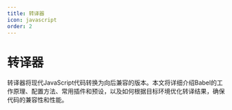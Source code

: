 ```yaml
---
title: 转译器
icon: javascript
order: 2
---
```


# 转译器

转译器将现代JavaScript代码转换为向后兼容的版本。本文将详细介绍Babel的工作原理、配置方法、常用插件和预设，以及如何根据目标环境优化转译结果，确保代码的兼容性和性能。

